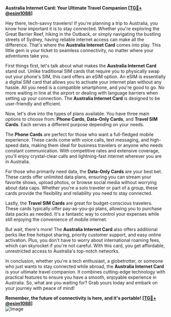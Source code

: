 **Australia Internet Card: Your Ultimate Travel Companion [[TG💪+ @esim1088](https://t.me/s/esim1088)]**

Hey there, tech-savvy travelers! If you're planning a trip to Australia, you know how important it is to stay connected. Whether you're exploring the Great Barrier Reef, hiking in the Outback, or simply navigating the bustling streets of Sydney, having reliable internet access can make all the difference. That's where the **Australia Internet Card** comes into play. This little gem is your ticket to seamless connectivity, no matter where your adventures take you.

First things first, let's talk about what makes the **Australia Internet Card** stand out. Unlike traditional SIM cards that require you to physically swap out your phone's SIM, this card offers an eSIM option. An eSIM is essentially a digital SIM card that allows you to activate your internet plan without any hassle. All you need is a compatible smartphone, and you're good to go. No more waiting in line at the airport or dealing with language barriers when setting up your connection. The **Australia Internet Card** is designed to be user-friendly and efficient.

Now, let's dive into the types of plans available. You have three main options to choose from: **Phone Cards**, **Data-Only Cards**, and **Travel SIM Cards**. Each serves a different purpose depending on your needs. 

The **Phone Cards** are perfect for those who want a full-fledged mobile experience. These cards come with voice calls, text messaging, and high-speed data, making them ideal for business travelers or anyone who needs constant communication. With competitive rates and extensive coverage, you'll enjoy crystal-clear calls and lightning-fast internet wherever you are in Australia.

For those who primarily need data, the **Data-Only Cards** are your best bet. These cards offer unlimited data plans, ensuring you can stream your favorite shows, upload photos, or browse social media without worrying about data caps. Whether you're a solo traveler or part of a group, these cards provide the flexibility and reliability you need to stay connected.

Lastly, the **Travel SIM Cards** are great for budget-conscious travelers. These cards typically offer pay-as-you-go plans, allowing you to purchase data packs as needed. It's a fantastic way to control your expenses while still enjoying the convenience of mobile internet.

But wait, there's more! The **Australia Internet Card** also offers additional perks like free hotspot sharing, priority customer support, and easy online activation. Plus, you don't have to worry about international roaming fees, which can skyrocket if you're not careful. With this card, you get affordable, unrestricted access to Australia's top-notch networks.

In conclusion, whether you're a tech enthusiast, a globetrotter, or someone who just wants to stay connected while abroad, the **Australia Internet Card** is your ultimate travel companion. It combines cutting-edge technology with practical features to ensure you have a smooth, enjoyable experience in Australia. So, what are you waiting for? Grab yours today and embark on your journey with peace of mind!

**Remember, the future of connectivity is here, and it's portable! [[TG💪+ @esim1088](https://t.me/s/esim1088)]**  
![Image](https://i.postimg.cc/Y0z9fWf4/image.png)